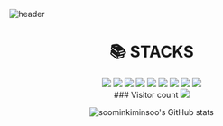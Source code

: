 
![header](https://capsule-render.vercel.app/api?type=Waving&color=auto&height=300&section=header&text=Minsoo%20Kim&fontSize=90)



<div align=center><h1>📚 STACKS</h1></div>
<div align=center> 
<div align=center> 
  <img src="https://img.shields.io/badge/node.js-339933?style=for-the-badge&logo=Node.js&logoColor=white">
  <img src="https://img.shields.io/badge/java-007396?style=for-the-badge&logo=java&logoColor=white">
  <img src="https://img.shields.io/badge/html5-E34F26?style=for-the-badge&logo=html5&logoColor=white">
  <img src="https://img.shields.io/badge/javascript-F7DF1E?style=for-the-badge&logo=javascript&logoColor=black">
 
  <img src="https://img.shields.io/badge/jquery-0769AD?style=for-the-badge&logo=jquery&logoColor=white">
  <img src="https://img.shields.io/badge/mysql-4479A1?style=for-the-badge&logo=mysql&logoColor=white">
  <img src="https://img.shields.io/badge/git-F05032?style=for-the-badge&logo=git&logoColor=white">
  <img src="https://img.shields.io/badge/spring-6DB33F?style=for-the-badge&logo=spring&logoColor=white"> 
  <img src="https://img.shields.io/badge/JSP-6DB33F?style=for-the-badge&logo=JSP&logoColor=white"> 
  <br>
</div>
### Visitor count
<img src="https://profile-counter.glitch.me/vanshkapoor/count.svg" />


![soominkiminsoo's GitHub stats](https://github-readme-stats.vercel.app/api?username=soominkiminsoo&show_icons=true&theme=radical)
<!--
**soominkiminsoo/soominkiminsoo** is a ✨ _special_ ✨ repository because its `README.md` (this file) appears on your GitHub profile.
### Visitor count
<img src="https://profile-counter.glitch.me/vanshkapoor/count.svg" />


Here are some ideas to get you started:

- 🔭 I’m currently working on ...
- 🌱 I’m currently learning ...
- 👯 I’m looking to collaborate on ...
- 🤔 I’m looking for help with ...
- 💬 Ask me about ...
- 📫 How to reach me: ...
- 😄 Pronouns: ...
- ⚡ Fun fact: ...
-->
